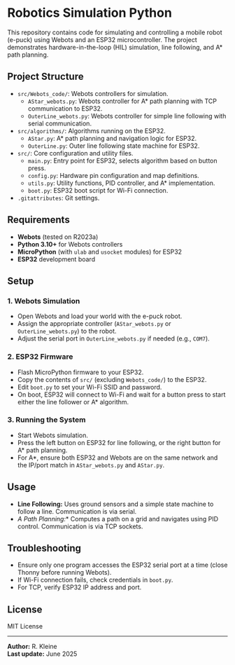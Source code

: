 # Robotics Simulation Python

This repository contains code for simulating and controlling a mobile robot (e-puck) using Webots and an ESP32 microcontroller. The project demonstrates hardware-in-the-loop (HIL) simulation, line following, and A* path planning.

## Project Structure

- `src/Webots_code/`: Webots controllers for simulation.
  - `AStar_webots.py`: Webots controller for A* path planning with TCP communication to ESP32.
  - `OuterLine_webots.py`: Webots controller for simple line following with serial communication.
- `src/algorithms/`: Algorithms running on the ESP32.
  - `AStar.py`: A* path planning and navigation logic for ESP32.
  - `OuterLine.py`: Outer line following state machine for ESP32.
- `src/`: Core configuration and utility files.
  - `main.py`: Entry point for ESP32, selects algorithm based on button press.
  - `config.py`: Hardware pin configuration and map definitions.
  - `utils.py`: Utility functions, PID controller, and A* implementation.
  - `boot.py`: ESP32 boot script for Wi-Fi connection.
- `.gitattributes`: Git settings.

## Requirements

- **Webots** (tested on R2023a)
- **Python 3.10+** for Webots controllers
- **MicroPython** (with `ulab` and `usocket` modules) for ESP32
- **ESP32** development board

## Setup

### 1. Webots Simulation

- Open Webots and load your world with the e-puck robot.
- Assign the appropriate controller (`AStar_webots.py` or `OuterLine_webots.py`) to the robot.
- Adjust the serial port in `OuterLine_webots.py` if needed (e.g., `COM7`).

### 2. ESP32 Firmware

- Flash MicroPython firmware to your ESP32.
- Copy the contents of `src/` (excluding `Webots_code/`) to the ESP32.
- Edit `boot.py` to set your Wi-Fi SSID and password.
- On boot, ESP32 will connect to Wi-Fi and wait for a button press to start either the line follower or A* algorithm.

### 3. Running the System

- Start Webots simulation.
- Press the left button on ESP32 for line following, or the right button for A* path planning.
- For A*, ensure both ESP32 and Webots are on the same network and the IP/port match in `AStar_webots.py` and `AStar.py`.

## Usage

- **Line Following:** Uses ground sensors and a simple state machine to follow a line. Communication is via serial.
- **A* Path Planning:** Computes a path on a grid and navigates using PID control. Communication is via TCP sockets.

## Troubleshooting

- Ensure only one program accesses the ESP32 serial port at a time (close Thonny before running Webots).
- If Wi-Fi connection fails, check credentials in `boot.py`.
- For TCP, verify ESP32 IP address and port.

## License

MIT License

---

**Author:** R. Kleine  
**Last update:** June 2025
